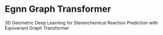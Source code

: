 ﻿# Egnn Graph Transformer
 3D Geometric Deep Learning for Stereochemical Reaction Prediction with Equivariant Graph Transformer
